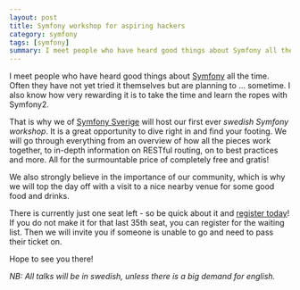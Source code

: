```yaml
---
layout: post
title: Symfony workshop for aspiring hackers
category: symfony
tags: [symfony]
summary: I meet people who have heard good things about Symfony all the time. Often they have not yet tried it themselves but are planning to … sometime. I also know how very rewarding it is to take the time and learn the ropes with Symfony2. That is why we of Symfony Sverige will host our first ever swedish Symfony workshop!
---
```

I meet people who have heard good things about [Symfony](/symfony) all the time. Often they have not yet tried it themselves but are planning to ... sometime. I also know how very rewarding it is to take the time and learn the ropes with Symfony2.

That is why we of [Symfony Sverige](http://www.symfony.se/) will host our first ever *swedish Symfony workshop*. It is a great opportunity to dive right in and find your footing. We will go through everything from an overview of how all the pieces work together, to in-depth information on RESTful routing, on to best practices and more. All for the surmountable price of completely free and gratis!

We also strongly believe in the importance of our community, which is why we will top the day off with a visit to a nice nearby venue for some good food and drinks.

There is currently just one seat left - so be quick about it and [register today](http://meetup.symfony.se/events/56999172/)! If you do not make it for that last 35th seat, you can register for the waiting list. Then we will invite you if someone is unable to go and need to pass their ticket on.

Hope to see you there!

*NB: All talks will be in swedish, unless there is a big demand for english.*
